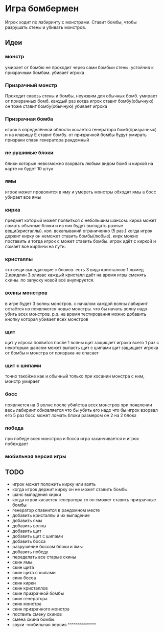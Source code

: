 # Игра бомбермен

Игрок ходит по лабиринту с монстрами. Ставит бомбы, чтобы разрушать стены и убивать монстров.

## Идеи


### монстр
умирает от бомбю
не проходит через сами бомбыи стены.
устойчив к призрачным бомбам.
убивает игрока

### Призрачный монстр

Проходит сквозь стены и бомбы, неуязвим для обычных бомб.
умирает от призрачных бомб.
каждый раз когда игрок ставит бомбу(обычную) он тоже ставит бомбу(обычную)
убивает игрока

### Призрачная бомба
игрок в определённой облости косается генератора бомб(призрачных) и на клавишу E ставит бомбу.
от призрачной бомбы будут умирать призраки
спавн генератора рандомный

### не рушимые блоки 
блики которые невозможно взорвать любым видом бомб и киркой
на карте их будет 10 штук

### ямы
игрок может проволится в яму и умереть
монстры обходят ямы
а босс убирает все ямы

### кирка
предмет который может появиться с небольшим шансом.
кирка может ломать обычные блоки и из них будут выподать разные вещи(кристаллы).
кол. вскапываний ограниченно (5 раз.)
когда игрок держит кирку он неможет ставить бомбы(любые).
кирк можно поставить и тогда игрок с может ставить бомбы.
игрок идёт с киркой и ломает все кирпичи на пути.

### кристаллы
это вещи выподающие с блоков.
есть 3 вида кристаллов
1.лымед
2.кридлин
3.оливас
каждый кристалл даёт на время игры сменять скины.
по запуску новой всё анулируется.

### волны монстров
в игре будет 3 волны монстров.
с началом каждой волны лабиринт остаётся но появляются новые монстры.
что бы начать волну надо убить всех монстров.
p.s. нв время тестирования можно добавить кнопку которая убивает всех монстров

### щит
щит у игрока появится после 1 волны 
щит защищает игрока всего 1 раз
с некоторым шансом может выпасть щит с шипами
щит защищает игрока от бомбы и монстра
от призрака не спасает

### щит с шипами
точно такойже как и обычный
только при косании монстра с ним, монстр умирает

### босс 
появляется на 3 волне после убийства всех монстров
при появлении весь лабиринт обновляется
что бы убить его надо что бы  игрок взорвал его 5 раз
босс может ломать блоки
размером он 2 на 2 блока

### победа
при победе всех монстров и босса игра заканчивается
и игрок побеждает

### мобильная версия игры

## TODO

- игрок может положить кирку или взять
- когда игрок держит кирку он не может ставить бомбы
- шанс выпадения кирки
- когда игрок касается генератора то он сможет ставить призрачные бомбы
- генератор спавнится в рандомном месте
- добавить кристаллы и их выпадение 
- добавить ямы
- добавить волны
- добавить щит
- добавить щит с шипами
- добавить босса
- разрушение боссом блоки и ямы
- добавить победу
- переделать все старые скины
- скин ямы
- скин щита
- скин щита с шипами
- скин босса
- скин кирки
- скин кристаллов
- скин призрачной бомбы
- скин генератора 
- скин монстра
- скин призрачного монстра
- поствить смену скинов 
- смена скина бомбы
- звуки
-мобильная версия ^^^^^^^^^^^^^^